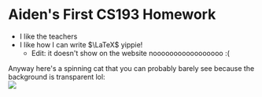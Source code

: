 # Aiden's First CS193 Homework
- I like the teachers
- I like how I can write $\LaTeX$ yippie!
  - Edit: it doesn't show on the website nooooooooooooooooo :(

Anyway here's a spinning cat that you can probably barely see because the background is transparent lol:  
![](https://media.tenor.com/0EDznml5BDAAAAAj/cat-spinning.gif)
